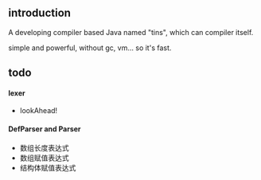 ## introduction
A developing compiler based Java named "tins", which can compiler itself.

simple and powerful, without gc, vm... so it's fast.

## todo
#### lexer
- lookAhead!
#### DefParser and Parser
- 数组长度表达式
- 数组赋值表达式
- 结构体赋值表达式